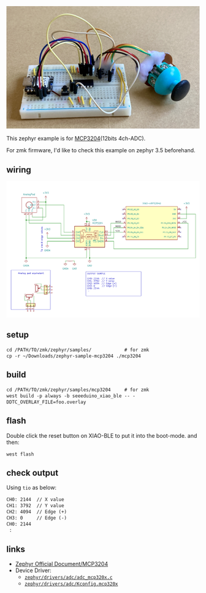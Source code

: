 ![photo-breadboard](img/xiao-nrf--mcp3204-photo.jpg)


This zephyr example is for [MCP3204](https://www.microchip.com/en-us/product/mcp3204)(12bits 4ch-ADC).

For zmk firmware, I'd like to check this example on zephyr 3.5 beforehand.

## wiring
![schematic](img/xiao-nrf--mcp3204.png)

## setup
```
cd /PATH/TO/zmk/zephyr/samples/            # for zmk
cp -r ~/Downloads/zephyr-sample-mcp3204 ./mcp3204
```

## build
```
cd /PATH/TO/zmk/zephyr/samples/mcp3204     # for zmk
west build -p always -b seeeduino_xiao_ble -- -DDTC_OVERLAY_FILE=foo.overlay
```

## flash
Double click the reset button on XIAO-BLE to put it into the boot-mode.
and then:

```
west flash
```

## check output
Using `tio` as below:
```
CH0: 2144  // X value
CH1: 3792  // Y value
CH2: 4094  // Edge (+)
CH3: 0     // Edge (-) 
CH0: 2144
 :
```

## links
- [Zephyr Official Document/MCP3204](https://docs.zephyrproject.org/latest/build/dts/api/bindings/adc/microchip%2Cmcp3204.html)
- Device Driver:
  - [`zephyr/drivers/adc/adc_mcp320x.c`](https://github.com/zephyrproject-rtos/zephyr/blob/main/drivers/adc/adc_mcp320x.c)
  - [`zephyr/drivers/adc/Kconfig.mcp320x`](https://github.com/zephyrproject-rtos/zephyr/blob/main/drivers/adc/Kconfig.mcp320x)

